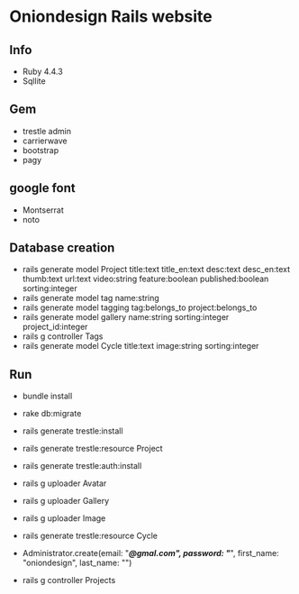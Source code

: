 # Oniondesign Rails website

## Info 
* Ruby 4.4.3
* Sqllite

## Gem
* trestle admin
* carrierwave
* bootstrap
* pagy

## google font
* Montserrat
* noto

## Database creation
* rails generate model Project title:text title_en:text desc:text desc_en:text thumb:text url:text video:string feature:boolean published:boolean sorting:integer
* rails generate model tag name:string
* rails generate model tagging tag:belongs_to project:belongs_to
* rails generate model gallery name:string sorting:integer project_id:integer
* rails g controller Tags
* rails generate model Cycle title:text image:string sorting:integer


## Run
* bundle install
* rake db:migrate
* rails generate trestle:install
* rails generate trestle:resource Project
* rails generate trestle:auth:install
* rails g uploader Avatar
* rails g uploader Gallery
* rails g uploader Image

* rails generate trestle:resource Cycle

* Administrator.create(email: "*****@gmal.com", password: "*****", first_name: "oniondesign", last_name: "")

* rails g controller Projects




